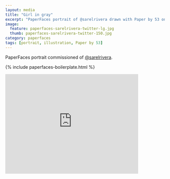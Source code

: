 ```yaml
---
layout: media
title: "Girl in gray"
excerpt: "PaperFaces portrait of @sarelrivera drawn with Paper by 53 on an iPad."
image: 
  feature: paperfaces-sarelrivera-twitter-lg.jpg
  thumb: paperfaces-sarelrivera-twitter-150.jpg
category: paperfaces
tags: [portrait, illustration, Paper by 53]
---
```


PaperFaces portrait commissioned of [@sarelrivera](http://twitter.com/sarelrivera).

{% include paperfaces-boilerplate.html %}

<iframe width="420" height="315" src="http://www.youtube.com/embed/YS3Ylg3fcoA" frameborder="0"> </iframe>